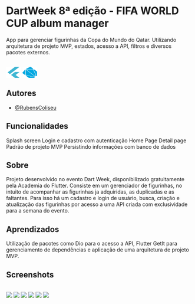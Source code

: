# DartWeek 8ª edição - FIFA WORLD CUP album manager

App para gerenciar figurinhas da Copa do Mundo do Qatar. Utilizando arquitetura de projeto MVP, estados, acesso a API, filtros e diversos pacotes externos.

<div style="display: inline_block"><br>
  <img align="center" alt="Rafa-Js" height="30" width="40" src="https://raw.githubusercontent.com/devicons/devicon/master/icons/flutter/flutter-plain.svg">
  <img align="center" alt="Rafa-Ts" height="30" width="40" src="https://raw.githubusercontent.com/devicons/devicon/master/icons/dart/dart-plain.svg">
</div>

## Autores

- [@RubensColiseu](https://github.com/RubensColiseu)


## Funcionalidades

 Splash screen
 Login e cadastro com autenticação
 Home Page
 Detail page
 Padrão de projeto MVP
 Persistindo informações com banco de dados

## Sobre
Projeto desenvolvido no evento Dart Week, disponibilizado gratuitamente pela Academia do Flutter. Consiste em um gerenciador de figurinhas, no intuito de acompanhar as figurinhas ja adquiridas, as duplicadas e as faltantes. Para isso há um cadastro e login de usuário, busca, criação e atualização das figurinhas por acesso a uma API criada com exclusividade para a semana do evento.

## Aprendizados
Utilização de pacotes como Dio para o acesso a API, Flutter GetIt para gerenciamento de dependências e aplicação de uma arquitetura de projeto MVP.


## Screenshots
<div style="display: inline_block"><br>
<img height="500em" src="https://raw.githubusercontent.com/RubensColiseu/DartWeek/developer/fwc_album_app/assets/195144727-17a19f7c-ffce-405b-905e-911036515aa0.png"/>
<img height="500em" src="https://raw.githubusercontent.com/RubensColiseu/DartWeek/developer/fwc_album_app/assets/195488398-f82bfe84-3566-4893-bd74-910358b75e80.png"/>
<img height="500em" src="https://raw.githubusercontent.com/RubensColiseu/DartWeek/developer/fwc_album_app/assets/195488489-45e20b8f-bfc0-4b19-bd7c-c399c18854b6.png"/>
<img height="500em" src="https://raw.githubusercontent.com/RubensColiseu/DartWeek/developer/fwc_album_app/assets/196079051-6a015f33-572f-433c-8809-1a2aab123008.png"/>
<img height="500em" src="https://raw.githubusercontent.com/RubensColiseu/DartWeek/developer/fwc_album_app/assets/196079073-9571516a-d6c3-4342-ad96-2e6e45a01784.png"/>
<img height="500em" src="https://raw.githubusercontent.com/RubensColiseu/DartWeek/developer/fwc_album_app/assets/196079081-0b9c049f-5255-4cfe-a33c-30526a3c1eb9.png"/>
</div>

